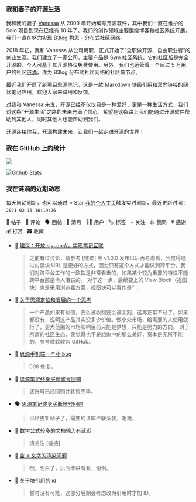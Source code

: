 ### 我和妻子的开源生活

我和我的妻子 [Vanessa](https://github.com/Vanessa219) 从 2009 年开始编写开源软件，其中我们一直在维护的 Solo 项目到现在已经有 10 年了。我们的创作领域主要围绕博客和社区系统开展，我们一直在努力实现 [B3log 构思 - 分布式社区网络](https://ld246.com/article/1546941897596)。

2018 年初，我和 Vanessa 从公司离职，正式开始了“全职做开源、自由职业者”的创业生涯。我们建立了一家公司，主要产品是 Sym 社区系统，它的[社区版](https://github.com/88250/symphony)是完全开源的，个人可基于其开源协议免费使用。另外，我们也运营着一个超过 5 万用户的社区[链滴](https://ld246.com)，作为 B3log 分布式社区网络的社区端节点。

最近我们开启了新项目[思源笔记](https://github.com/siyuan-note/siyuan)，这是一款 Markdown 块级引用和双向链接的网状笔记应用，欢迎大家来试用和反馈。

对我和 Vanessa 来说，开源已经不仅仅只是一种爱好，更是一种生活方式，我们对这条“开源生活”之路的未来充满了信心。希望在这条路上我们能通过开源软件帮助到其他人，同时其他人也能帮助到我们。

开源连接你我，开源构建未来，让我们一起走进开源的世界！

### 我在 GitHub 上的统计

<a title="Hits" target="_blank" href="https://github.com/88250/88250"><img src="https://hits.b3log.org/88250/88250.svg"></a>

[![Github Stats](https://github-readme-stats.vercel.app/api?username=88250&theme=tokyonight&show_icons=true)](https://github.com/88250)

<!--events start -->

### 我在链滴的近期动态

每天自动刷新，也可以通过 ⭐️ Star [我的个人主页](https://github.com/88250/88250)触发实时刷新，最近更新时间：`2021-02-15 16:19:26`

📝 帖子 &nbsp; 💬 评论 &nbsp; 🗣 回帖 &nbsp; 🌙 清月 &nbsp; 👨‍💻 用户 &nbsp; 🏷️ 标签 &nbsp; ⭐️ 关注 &nbsp; 👍 赞同 &nbsp; 💗 感谢 &nbsp; 💰 打赏 &nbsp; 🗃 收藏

* 💬 [建议：开放 siyuan://，实现笔记互联](https://ld246.com/article/1613344130544/comment/1613364167676#comments)

  > 之前有过讨论，请参考 [链接] 等 v1.0.0 发布以后再考虑看，我觉得通过内容块 URL 是更好的方式，因为只有这个方式才能做到跨平台。我们对跨平台工作的一致性是非常看重的，如果某个较为重要的特性不能跨平台那是令人沮丧的。 对于这一点，后续要上的 View Block（视图块）也是采用浏览器方案，视图块可以看作是“ ..
* 💬 [关于思源定位和发展的一个思考](https://ld246.com/article/1612890023152/comment/1613363978997#comments)

  > 一个产品如果有价值，要么被收购要么被复刻，这再正常不过了。如果都没有，说明这产品其实没多少价值。做小众市场，给需要的人使用就行了，更大范围的市场影响目前只能是梦想，只能是努力的方向。 对于所谓的社区生态，我觉得也不是想象中的那么美好，资本是无所不能的，参考微软收购 GitHub。
* 💬 [思源手机端一个小 bug](https://ld246.com/article/1613351813963/comment/1613352751739#comments)

  > 098 修复。
* 💬 [思源笔记终身买断帐号回购](https://ld246.com/article/1609818892117/comment/1613318717222#comments)

  > 该账号已经回购并转售完毕。
* 🗣 [思源笔记终身买断帐号回购](https://ld246.com/article/1609818892117/comment/1613213649688#comments)

  > 已经更新帖子了，需要的请邮件联系我，谢谢。
* 💬 [数学公式较多的文档输入有延迟](https://ld246.com/article/1613268558179/comment/1613277493154#comments)

  > 请关注 [链接]
* 💬 [含 &lt; 文字的渲染问题](https://ld246.com/article/1613174143644/comment/1613277363427#comments)

  > 哦，明白了，后面改进看看，谢谢。
* 💬 [关于块引用的 id](https://ld246.com/article/1613241891913/comment/1613266360296#comments)

  > 暂时没有可能，这部分后期会考虑改为引用时才加 ID。


<!--events end -->
